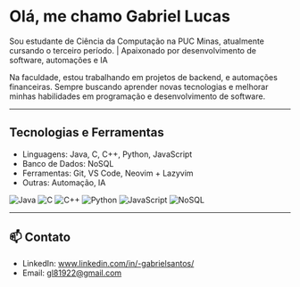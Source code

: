 # Olá, me chamo Gabriel Lucas 
Sou estudante de Ciência da Computação na PUC Minas, atualmente cursando o terceiro período. | Apaixonado por desenvolvimento de software, automações e IA 

Na faculdade, estou trabalhando em projetos de backend, e automações financeiras. Sempre buscando aprender novas tecnologias e melhorar minhas habilidades em programação e desenvolvimento de software.

---

## Tecnologias e Ferramentas
- Linguagens: Java, C, C++, Python, JavaScript
- Banco de Dados: NoSQL
- Ferramentas: Git, VS Code, Neovim + Lazyvim
- Outras: Automação, IA

![Java](https://img.shields.io/badge/Java-ED8B00?style=flat&logo=java&logoColor=white)
![C](https://img.shields.io/badge/C-00599C?style=flat&logo=c&logoColor=white)
![C++](https://img.shields.io/badge/C++-00599C?style=flat&logo=c%2B%2B&logoColor=white)
![Python](https://img.shields.io/badge/Python-3776AB?style=flat&logo=python&logoColor=white)
![JavaScript](https://img.shields.io/badge/JavaScript-F7DF1E?style=flat&logo=javascript&logoColor=black)
![NoSQL](https://img.shields.io/badge/NoSQL-FF6C37?style=flat&logo=mongodb&logoColor=white)

---

## 📫 Contato
- LinkedIn: www.linkedin.com/in/-gabrielsantos/
- Email: gl81922@gmail.com
